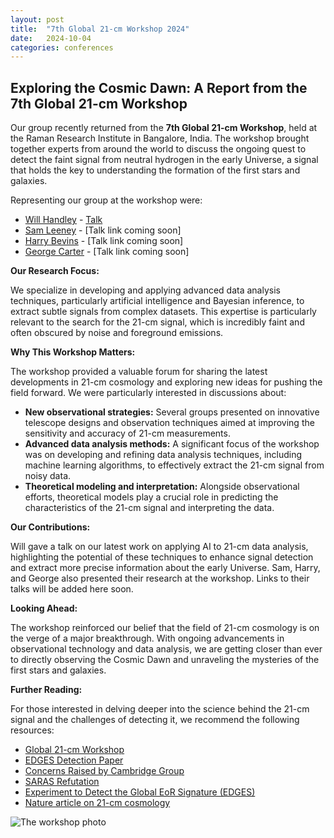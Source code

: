 ```yaml
---
layout: post
title:  "7th Global 21-cm Workshop 2024"
date:   2024-10-04
categories: conferences
---
```



## Exploring the Cosmic Dawn: A Report from the 7th Global 21-cm Workshop

Our group recently returned from the **7th Global 21-cm Workshop**, held at the Raman Research Institute in Bangalore, India. The workshop brought together experts from around the world to discuss the ongoing quest to detect the faint signal from neutral hydrogen in the early Universe, a signal that holds the key to understanding the formation of the first stars and galaxies. 

Representing our group at the workshop were:

* [Will Handley](/people/will-handley) - [Talk](https://github.com/williamjameshandley/talks/tree/india_2024)
* [Sam Leeney](/people/sam-leeney) - [Talk link coming soon]
* [Harry Bevins](/people/harry-bevins) - [Talk link coming soon]
* [George Carter](/people/george-carter) - [Talk link coming soon]

**Our Research Focus:**

We specialize in developing and applying advanced data analysis techniques, particularly artificial intelligence and Bayesian inference, to extract subtle signals from complex datasets. This expertise is particularly relevant to the search for the 21-cm signal, which is incredibly faint and often obscured by noise and foreground emissions.

**Why This Workshop Matters:**

The workshop provided a valuable forum for sharing the latest developments in 21-cm cosmology and exploring new ideas for pushing the field forward.  We were particularly interested in discussions about:

* **New observational strategies:** Several groups presented on innovative telescope designs and observation techniques aimed at improving the sensitivity and accuracy of 21-cm measurements.
* **Advanced data analysis methods:**  A significant focus of the workshop was on developing and refining data analysis techniques, including machine learning algorithms, to effectively extract the 21-cm signal from noisy data. 
* **Theoretical modeling and interpretation:**  Alongside observational efforts, theoretical models play a crucial role in predicting the characteristics of the 21-cm signal and interpreting the data.

**Our Contributions:**

Will gave a talk on our latest work on applying AI to 21-cm data analysis, highlighting the potential of these techniques to enhance signal detection and extract more precise information about the early Universe. Sam, Harry, and George also presented their research at the workshop.  Links to their talks will be added here soon.

**Looking Ahead:**

The workshop reinforced our belief that the field of 21-cm cosmology is on the verge of a major breakthrough.  With ongoing advancements in observational technology and data analysis, we are getting closer than ever to directly observing the Cosmic Dawn and unraveling the mysteries of the first stars and galaxies.

**Further Reading:**

For those interested in delving deeper into the science behind the 21-cm signal and the challenges of detecting it, we recommend the following resources:

* [Global 21-cm Workshop](https://sites.google.com/view/global-21-cm-workshop)
* [EDGES Detection Paper](https://www.nature.com/articles/nature25792)
* [Concerns Raised by Cambridge Group](https://arxiv.org/abs/1805.01421)
* [SARAS Refutation](https://iopscience.iop.org/article/10.3847/1538-4357/aabae1)
* [Experiment to Detect the Global EoR Signature (EDGES)](https://en.wikipedia.org/wiki/Experiment_to_Detect_the_Global_EoR_Signature)
* [Nature article on 21-cm cosmology](https://www.nature.com/articles/d44151-023-00183-0) 

![The workshop photo](https://github.com/user-attachments/assets/dd548fe1-fbcf-4d68-aa75-df25e9ea0ab9)
